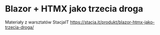 # Blazor + HTMX jako trzecia droga
Materiały z warsztatów StacjaIT https://stacja.it/produkt/blazor-htmx-jako-trzecia-droga/




